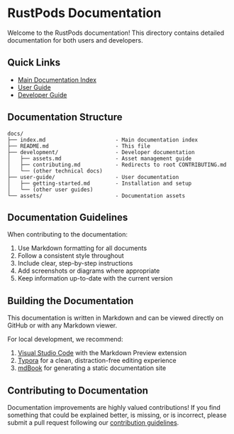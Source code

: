 # RustPods Documentation

Welcome to the RustPods documentation! This directory contains detailed documentation for both users and developers.

## Quick Links

- [Main Documentation Index](index.md)
- [User Guide](user-guide/getting-started.md)
- [Developer Guide](development/project-structure.md)

## Documentation Structure

```
docs/
├── index.md                      - Main documentation index
├── README.md                     - This file
├── development/                  - Developer documentation
│   ├── assets.md                 - Asset management guide
│   ├── contributing.md           - Redirects to root CONTRIBUTING.md
│   └── (other technical docs)    
├── user-guide/                   - User documentation
│   ├── getting-started.md        - Installation and setup
│   └── (other user guides)
└── assets/                       - Documentation assets
```

## Documentation Guidelines

When contributing to the documentation:

1. Use Markdown formatting for all documents
2. Follow a consistent style throughout
3. Include clear, step-by-step instructions
4. Add screenshots or diagrams where appropriate
5. Keep information up-to-date with the current version

## Building the Documentation

This documentation is written in Markdown and can be viewed directly on GitHub or with any Markdown viewer.

For local development, we recommend:

1. [Visual Studio Code](https://code.visualstudio.com/) with the Markdown Preview extension
2. [Typora](https://typora.io/) for a clean, distraction-free editing experience
3. [mdBook](https://rust-lang.github.io/mdBook/) for generating a static documentation site

## Contributing to Documentation

Documentation improvements are highly valued contributions! If you find something that could be explained better, is missing, or is incorrect, please submit a pull request following our [contribution guidelines](../CONTRIBUTING.md). 